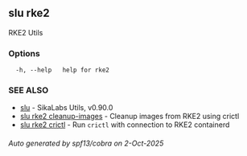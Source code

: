 ## slu rke2

RKE2 Utils

### Options

```
  -h, --help   help for rke2
```

### SEE ALSO

* [slu](slu.md)	 - SikaLabs Utils, v0.90.0
* [slu rke2 cleanup-images](slu_rke2_cleanup-images.md)	 - Cleanup images from RKE2 using crictl
* [slu rke2 crictl](slu_rke2_crictl.md)	 - Run `crictl` with connection to RKE2 containerd

###### Auto generated by spf13/cobra on 2-Oct-2025
